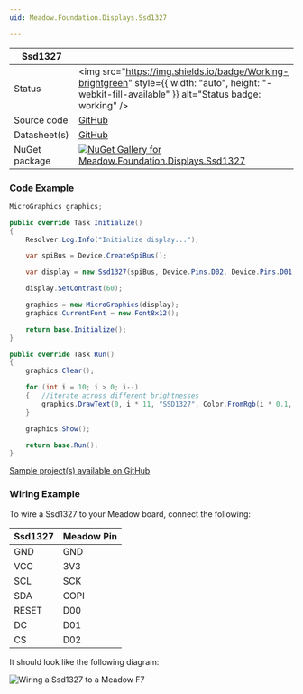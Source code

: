 ```yaml
---
uid: Meadow.Foundation.Displays.Ssd1327

---
```


| Ssd1327 | |
|--------|--------|
| Status | <img src="https://img.shields.io/badge/Working-brightgreen" style={{ width: "auto", height: "-webkit-fill-available" }} alt="Status badge: working" /> |
| Source code | [GitHub](https://github.com/WildernessLabs/Meadow.Foundation/tree/main/Source/Meadow.Foundation.Peripherals/Displays.Ssd1327) |
| Datasheet(s) | [GitHub](https://github.com/WildernessLabs/Meadow.Foundation/tree/main/Source/Meadow.Foundation.Peripherals/Displays.Ssd1327/Datasheet) |
| NuGet package | <a href="https://www.nuget.org/packages/Meadow.Foundation.Displays.Ssd1327/" target="_blank"><img src="https://img.shields.io/nuget/v/Meadow.Foundation.Displays.Ssd1327.svg?label=Meadow.Foundation.Displays.Ssd1327" alt="NuGet Gallery for Meadow.Foundation.Displays.Ssd1327" /></a> |

### Code Example

```csharp
MicroGraphics graphics;

public override Task Initialize()
{
    Resolver.Log.Info("Initialize display...");

    var spiBus = Device.CreateSpiBus();

    var display = new Ssd1327(spiBus, Device.Pins.D02, Device.Pins.D01, Device.Pins.D00);

    display.SetContrast(60);

    graphics = new MicroGraphics(display);
    graphics.CurrentFont = new Font8x12();

    return base.Initialize();
}

public override Task Run()
{
    graphics.Clear();

    for (int i = 10; i > 0; i--)
    {   //iterate across different brightnesses
        graphics.DrawText(0, i * 11, "SSD1327", Color.FromRgb(i * 0.1, i * 0.1, i * 0.1));
    }

    graphics.Show();

    return base.Run();
}

```

[Sample project(s) available on GitHub](https://github.com/WildernessLabs/Meadow.Foundation/tree/main/Source/Meadow.Foundation.Peripherals/Displays.Ssd1327/Samples/Ssd1327_Sample)

### Wiring Example

To wire a Ssd1327 to your Meadow board, connect the following:

| Ssd1327  | Meadow Pin |
|----------|------------|
| GND      | GND        |
| VCC      | 3V3        |
| SCL      | SCK        |
| SDA      | COPI       |
| RESET    | D00        |
| DC       | D01        |
| CS       | D02        |

It should look like the following diagram:

![Wiring a Ssd1327 to a Meadow F7](/API_Assets/Meadow.Foundation.Displays.Ssd1327/Ssd1327_Fritzing.png)
